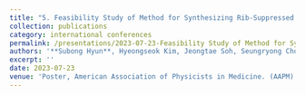 ```yaml
---
title: "5. Feasibility Study of Method for Synthesizing Rib-Suppressed Chest  Radiography from Digital Tomosynthesis System Using 2D CNT Array"
collection: publications
category: international conferences
permalink: /presentations/2023-07-23-Feasibility Study of Method for Synthesizing
authors: '**Subong Hyun**, Hyeongseok Kim, Jeongtae Soh, Seungryong Cho'
excerpt: ''
date: 2023-07-23
venue: 'Poster, American Association of Physicists in Medicine. (AAPM)'
---
```

